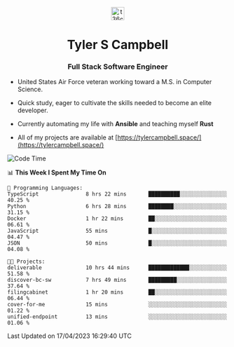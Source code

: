 <p align="center">
<a href="https://www.linkedin.com/in/t36campbell" target="blank"><img align="center" src="https://ik.imagekit.io/t36campbell/Portfolio/linkedin.png.original_m8bbGgPh6.png" alt="t36campbell" height="30" width="30" /></a>
</p>
<h1 align="center">Tyler S Campbell</h1>
<h3 align="center">Full Stack Software Engineer</h3>

* United States Air Force veteran working toward a M.S. in Computer Science.

* Quick study, eager to cultivate the skills needed to become an elite developer.

* Currently automating my life with **Ansible** and teaching myself **Rust**

* All of my projects are available at [https://tylercampbell.space/](https://tylercampbell.space/)

<!--START_SECTION:waka-->
![Code Time](http://img.shields.io/badge/Code%20Time-2%2C398%20hrs%2047%20mins-blue)

📊 **This Week I Spent My Time On** 

```text
💬 Programming Languages: 
TypeScript               8 hrs 22 mins       ██████████░░░░░░░░░░░░░░░   40.25 % 
Python                   6 hrs 28 mins       ████████░░░░░░░░░░░░░░░░░   31.15 % 
Docker                   1 hr 22 mins        ██░░░░░░░░░░░░░░░░░░░░░░░   06.61 % 
JavaScript               55 mins             █░░░░░░░░░░░░░░░░░░░░░░░░   04.47 % 
JSON                     50 mins             █░░░░░░░░░░░░░░░░░░░░░░░░   04.08 % 

🐱‍💻 Projects: 
deliverable              10 hrs 44 mins      █████████████░░░░░░░░░░░░   51.58 % 
discover-bc-sw           7 hrs 49 mins       █████████░░░░░░░░░░░░░░░░   37.64 % 
filingcabinet            1 hr 20 mins        ██░░░░░░░░░░░░░░░░░░░░░░░   06.44 % 
cover-for-me             15 mins             ░░░░░░░░░░░░░░░░░░░░░░░░░   01.22 % 
unified-endpoint         13 mins             ░░░░░░░░░░░░░░░░░░░░░░░░░   01.06 % 
```


 Last Updated on 17/04/2023 16:29:40 UTC
<!--END_SECTION:waka-->
